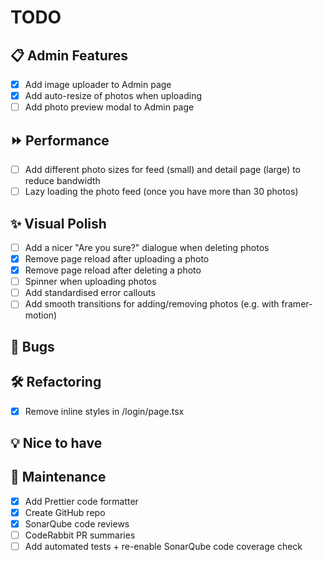 # TODO

## 📋 Admin Features

- [x] Add image uploader to Admin page
- [x] Add auto-resize of photos when uploading
- [ ] Add photo preview modal to Admin page

## ⏩ Performance

- [ ] Add different photo sizes for feed (small) and detail page (large) to reduce bandwidth
- [ ] Lazy loading the photo feed (once you have more than 30 photos)

## ✨ Visual Polish

- [ ] Add a nicer "Are you sure?" dialogue when deleting photos
- [x] Remove page reload after uploading a photo
- [x] Remove page reload after deleting a photo
- [ ] Spinner when uploading photos
- [ ] Add standardised error callouts
- [ ] Add smooth transitions for adding/removing photos (e.g. with framer-motion)

## 🐛 Bugs

## 🛠 Refactoring

- [x] Remove inline styles in /login/page.tsx

## 💡 Nice to have

## 🧹 Maintenance

- [x] Add Prettier code formatter
- [x] Create GitHub repo
- [x] SonarQube code reviews
- [ ] CodeRabbit PR summaries
- [ ] Add automated tests + re-enable SonarQube code coverage check
